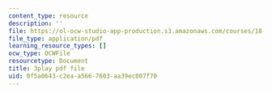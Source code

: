 ```yaml
---
content_type: resource
description: ''
file: https://ol-ocw-studio-app-production.s3.amazonaws.com/courses/18-06sc-linear-algebra-fall-2011/0f5a0643c2eaa5667603aa39ec807f70_AMLekTJR5_U.pdf
file_type: application/pdf
learning_resource_types: []
ocw_type: OCWFile
resourcetype: Document
title: 3play pdf file
uid: 0f5a0643-c2ea-a566-7603-aa39ec807f70
---
```

